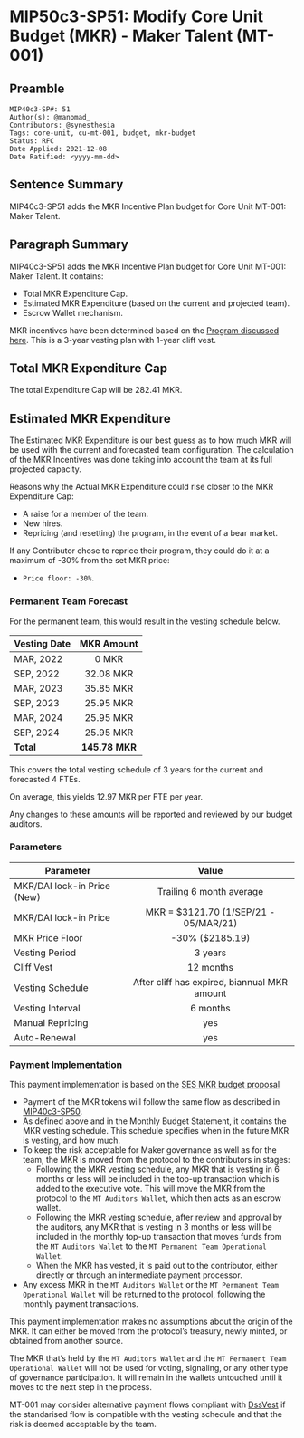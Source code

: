 # MIP50c3-SP51: Modify Core Unit Budget (MKR) - Maker Talent (MT-001) 

## Preamble

```
MIP40c3-SP#: 51
Author(s): @manomad_
Contributors: @synesthesia
Tags: core-unit, cu-mt-001, budget, mkr-budget
Status: RFC
Date Applied: 2021-12-08
Date Ratified: <yyyy-mm-dd>
```

## Sentence Summary

MIP40c3-SP51 adds the MKR Incentive Plan budget for Core Unit MT-001: Maker Talent.

## Paragraph Summary

MIP40c3-SP51 adds the MKR Incentive Plan budget for Core Unit MT-001: Maker Talent. It contains:
- Total MKR Expenditure Cap.
- Estimated MKR Expenditure (based on the current and projected team).
- Escrow Wallet mechanism.

MKR incentives have been determined based on the [Program discussed here](https://forum.makerdao.com/t/pre-mip-discussion-an-alternative-mkr-compensation-plan/8000). This is a 3-year vesting plan with 1-year cliff vest.

## Total MKR Expenditure Cap

The total Expenditure Cap will be 282.41 MKR.

## Estimated MKR Expenditure

The Estimated MKR Expenditure is our best guess as to how much MKR will be used with the current and forecasted team configuration. The calculation of the MKR Incentives was done taking into account the team at its full projected capacity.

Reasons why the Actual MKR Expenditure could rise closer to the MKR Expenditure Cap:

- A raise for a member of the team.
- New hires.
- Repricing (and resetting) the program, in the event of a bear market.

If any Contributor chose to reprice their program, they could do it at a maximum of -30% from the set MKR price:

- `Price floor: -30%`.

### Permanent Team Forecast

For the permanent team, this would result in the vesting schedule below.

|Vesting Date|MKR Amount|
|---------------|:------------:|
|MAR, 2022|0 MKR|
|SEP, 2022|32.08 MKR|
|MAR, 2023|35.85 MKR|
|SEP, 2023|25.95 MKR|
|MAR, 2024|25.95 MKR|
|SEP, 2024|25.95 MKR|
|**Total**|**145.78 MKR**|

This covers the total vesting schedule of 3 years for the current and forecasted 4 FTEs.

On average, this yields 12.97 MKR per FTE per year.

Any changes to these amounts will be reported and reviewed by our budget auditors.

### Parameters

|Parameter|Value|
|---------------|:-----:|
|MKR/DAI lock-in Price (New)|Trailing 6 month average|
|MKR/DAI lock-in Price|MKR = $3121.70 (1/SEP/21 - 05/MAR/21)|
|MKR Price Floor|-30% ($2185.19)|
|Vesting Period|3 years|
|Cliff Vest|12 months|
|Vesting Schedule|After cliff has expired, biannual MKR amount|
|Vesting Interval|6 months|
|Manual Repricing|yes|
|Auto-Renewal|yes|

### Payment Implementation

This payment implementation is based on the [SES MKR budget proposal](https://github.com/makerdao/mips/blob/master/MIP40/MIP40c3-Subproposals/MIP40c3-SP17.md)

- Payment of the MKR tokens will follow the same flow as described in [MIP40c3-SP50](https://github.com/makerdao/mips/blob/master/MIP40/MIP40c3-Subproposals/MIP40c3-SP50.md).
- As defined above and in the Monthly Budget Statement, it contains the MKR vesting schedule. This schedule specifies when in the future MKR is vesting, and how much.
- To keep the risk acceptable for Maker governance as well as for the team, the MKR is moved from the protocol to the contributors in stages:
  - Following the MKR vesting schedule, any MKR that is vesting in 6 months or less will be included in the top-up transaction which is added to the executive vote. This will move the MKR from the protocol to the `MT Auditors Wallet`, which then acts as an escrow wallet.
  - Following the MKR vesting schedule, after review and approval by the auditors, any MKR that is vesting in 3 months or less will be included in the monthly top-up transaction that moves funds from the `MT Auditors Wallet` to the `MT Permanent Team Operational Wallet`.
  - When the MKR has vested, it is paid out to the contributor, either directly or through an intermediate payment processor.
- Any excess MKR in the `MT Auditors Wallet` or the `MT Permanent Team Operational Wallet` will be returned to the protocol, following the monthly payment transactions.

This payment implementation makes no assumptions about the origin of the MKR. It can either be moved from the protocol’s treasury, newly minted, or obtained from another source.

The MKR that’s held by the `MT Auditors Wallet` and the `MT Permanent Team Operational Wallet` will not be used for voting, signaling, or any other type of governance participation. It will remain in the wallets untouched until it moves to the next step in the process.

MT-001 may consider alternative payment flows compliant with [DssVest](https://github.com/makerdao/mips/blob/master/MIP54/MIP54.md) if the standarised flow is compatible with the vesting schedule and that the risk is deemed acceptable by the team.
